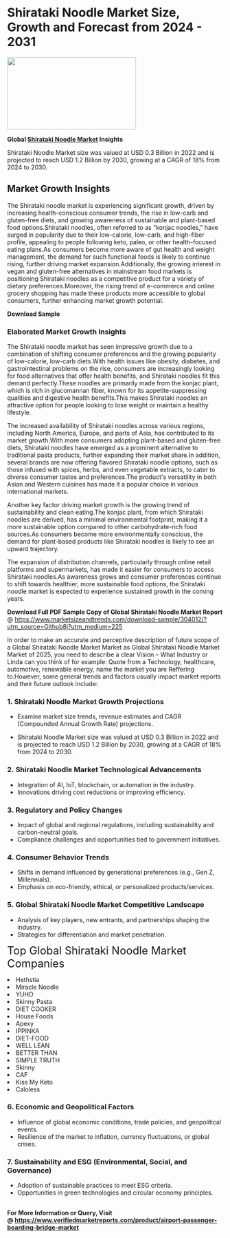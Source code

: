 <H1>Shirataki Noodle Market Size, Growth and Forecast from 2024 - 2031</H1><img class="aligncenter size-medium wp-image-584254" src="https://thirdeyenews.in/wp-content/uploads/2024/09/Global-Market-Research-300x168.jpeg" alt="" width="300" height="168" /><p><strong>Global&nbsp;<a href="https://www.marketsizeandtrends.com/download-sample/304012/?utm_source=Github8j?utm_medium=225">Shirataki Noodle Market</a> Insights</strong></p><p>Shirataki Noodle Market size was valued at USD 0.3 Billion in 2022 and is projected to reach USD 1.2 Billion by 2030, growing at a CAGR of 18% from 2024 to 2030.</p><p><h2>Market Growth Insights</h2> <p>The Shirataki noodle market is experiencing significant growth, driven by increasing health-conscious consumer trends, the rise in low-carb and gluten-free diets, and growing awareness of sustainable and plant-based food options.Shirataki noodles, often referred to as "konjac noodles," have surged in popularity due to their low-calorie, low-carb, and high-fiber profile, appealing to people following keto, paleo, or other health-focused eating plans.As consumers become more aware of gut health and weight management, the demand for such functional foods is likely to continue rising, further driving market expansion.Additionally, the growing interest in vegan and gluten-free alternatives in mainstream food markets is positioning Shirataki noodles as a competitive product for a variety of dietary preferences.Moreover, the rising trend of e-commerce and online grocery shopping has made these products more accessible to global consumers, further enhancing market growth potential.</p> <p><strong>Download Sample</strong></p> <h3>Elaborated Market Growth Insights</h3> <p>The Shirataki noodle market has seen impressive growth due to a combination of shifting consumer preferences and the growing popularity of low-calorie, low-carb diets.With health issues like obesity, diabetes, and gastrointestinal problems on the rise, consumers are increasingly looking for food alternatives that offer health benefits, and Shirataki noodles fit this demand perfectly.These noodles are primarily made from the konjac plant, which is rich in glucomannan fiber, known for its appetite-suppressing qualities and digestive health benefits.This makes Shirataki noodles an attractive option for people looking to lose weight or maintain a healthy lifestyle.</p> <p>The increased availability of Shirataki noodles across various regions, including North America, Europe, and parts of Asia, has contributed to its market growth.With more consumers adopting plant-based and gluten-free diets, Shirataki noodles have emerged as a prominent alternative to traditional pasta products, further expanding their market share.In addition, several brands are now offering flavored Shirataki noodle options, such as those infused with spices, herbs, and even vegetable extracts, to cater to diverse consumer tastes and preferences.The product's versatility in both Asian and Western cuisines has made it a popular choice in various international markets.</p> <p>Another key factor driving market growth is the growing trend of sustainability and clean eating.The konjac plant, from which Shirataki noodles are derived, has a minimal environmental footprint, making it a more sustainable option compared to other carbohydrate-rich food sources.As consumers become more environmentally conscious, the demand for plant-based products like Shirataki noodles is likely to see an upward trajectory.</p> <p>The expansion of distribution channels, particularly through online retail platforms and supermarkets, has made it easier for consumers to access Shirataki noodles.As awareness grows and consumer preferences continue to shift towards healthier, more sustainable food options, the Shirataki noodle market is expected to experience sustained growth in the coming years.</p> <p><span class=""><strong>Download Full PDF Sample Copy of Global Shirataki Noodle Market Report</strong> @ <a href="https://www.marketsizeandtrends.com/download-sample/304012/?utm_source=Github8j?utm_medium=225" target="_blank">https://www.marketsizeandtrends.com/download-sample/304012/?utm_source=Github8j?utm_medium=225</a></span></p><p>In order to make an accurate and perceptive description of future scope of a Global&nbsp;Shirataki Noodle Market Market as Global&nbsp;Shirataki Noodle Market Market of 2025, you need to describe a clear Vision &ndash; What Industry or Linda can you think of for example: Quote from a Technology, healthcare, automotive, renewable energy, name the market you are Reffering to.However, some general trends and factors usually impact market reports and their future outlook include:</p><h3>1.&nbsp;<strong>Shirataki Noodle Market Growth Projections</strong></h3><ul><li>Examine market size trends, revenue estimates and CAGR (Compounded Annual Growth Rate) projections.</li><li><p>Shirataki Noodle Market size was valued at USD 0.3 Billion in 2022 and is projected to reach USD 1.2 Billion by 2030, growing at a CAGR of 18% from 2024 to 2030.</p></li></ul><h3>2.&nbsp;<strong>Shirataki Noodle Market Technological Advancements</strong></h3><ul><li>Integration of AI, IoT, blockchain, or automation in the industry.</li><li>Innovations driving cost reductions or improving efficiency.</li></ul><h3>3.&nbsp;<strong>Regulatory and Policy Changes</strong></h3><ul><li>Impact of global and regional regulations, including sustainability and carbon-neutral goals.</li><li>Compliance challenges and opportunities tied to government initiatives.</li></ul><h3>4.&nbsp;<strong>Consumer Behavior Trends</strong></h3><ul><li>Shifts in demand influenced by generational preferences (e.g., Gen Z, Millennials).</li><li>Emphasis on eco-friendly, ethical, or personalized products/services.</li></ul><h3>5.&nbsp;<strong>Global Shirataki Noodle Market Competitive Landscape</strong></h3><ul><li>Analysis of key players, new entrants, and partnerships shaping the industry.</li><li>Strategies for differentiation and market penetration.</li></ul><p data-pm-slice="1 1 []"><span style="color: inherit; font-family: inherit; font-size: 25px;">Top Global Shirataki Noodle Market Companies</span></p><div class="" data-test-id=""><p><li>Hethstia</li><li> Miracle Noodle</li><li> YUHO</li><li> Skinny Pasta</li><li> DIET COOKER</li><li> House Foods</li><li> Apexy</li><li> IPPINKA</li><li> DIET-FOOD</li><li> WELL LEAN</li><li> BETTER THAN</li><li> SIMPLE TRUTH</li><li> Skinny</li><li> CAF</li><li> Kiss My Keto</li><li> Caloless</li></p></div><h3>6.&nbsp;<strong>Economic and Geopolitical Factors</strong></h3><ul><li>Influence of global economic conditions, trade policies, and geopolitical events.</li><li>Resilience of the market to inflation, currency fluctuations, or global crises.</li></ul><h3>7.&nbsp;<strong>Sustainability and ESG (Environmental, Social, and Governance)</strong></h3><ul><li>Adoption of sustainable practices to meet ESG criteria.</li><li>Opportunities in green technologies and circular economy principles.</li></ul><h2><strong style="font-size: 14px;">For More Information or Query, Visit @&nbsp;</strong><a style="background-color: #ffffff; font-size: 14px;" href="https://www.marketsizeandtrends.com/report/shirataki-noodle-market/" target="_blank">https://www.verifiedmarketreports.com/product/airport-passenger-boarding-bridge-market</a></h2>
